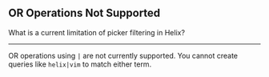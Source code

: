 ## OR Operations Not Supported

What is a current limitation of picker filtering in Helix?

---

OR operations using `|` are not currently supported. You cannot create queries like `helix|vim` to match either term.

